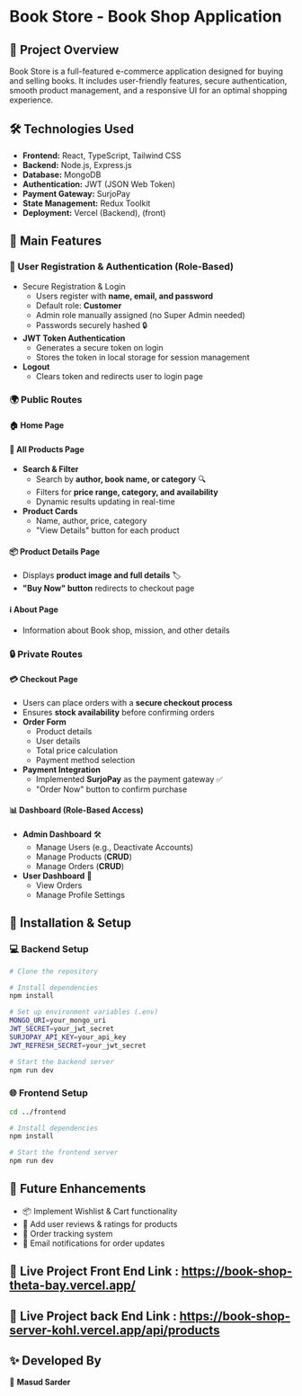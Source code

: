 #  Book Store - Book Shop Application

## 📌 Project Overview
Book Store is a full-featured e-commerce application designed for buying and selling books. It includes user-friendly features, secure authentication, smooth product management, and a responsive UI for an optimal shopping experience.

## 🛠️ Technologies Used
- **Frontend:** React, TypeScript, Tailwind CSS
- **Backend:** Node.js, Express.js
- **Database:** MongoDB
- **Authentication:** JWT (JSON Web Token)
- **Payment Gateway:** SurjoPay
- **State Management:** Redux Toolkit
- **Deployment:** Vercel (Backend), (front)

## 🔑 Main Features
### 👥 User Registration & Authentication (Role-Based)
- Secure Registration & Login
  - Users register with **name, email, and password**
  - Default role: **Customer**
  - Admin role manually assigned (no Super Admin needed)
  - Passwords securely hashed 🔒
- **JWT Token Authentication**
  - Generates a secure token on login
  - Stores the token in local storage for session management
- **Logout**
  - Clears token and redirects user to login page

### 🌍 Public Routes
#### 🏠 Home Page

#### 🚴 All Products Page
- **Search & Filter**
  - Search by **author, book name, or category** 🔍
  - Filters for **price range, category, and availability**
  - Dynamic results updating in real-time
- **Product Cards**
  - Name, author, price, category
  - "View Details" button for each product

#### 📦 Product Details Page
- Displays **product image and full details** 🏷️
- **"Buy Now" button** redirects to checkout page

#### ℹ️ About Page
- Information about Book shop, mission, and other details

### 🔒 Private Routes
#### 💳 Checkout Page
- Users can place orders with a **secure checkout process**
- Ensures **stock availability** before confirming orders
- **Order Form**
  - Product details
  - User details
  - Total price calculation
  - Payment method selection
- **Payment Integration**
  - Implemented **SurjoPay** as the payment gateway ✅
  - "Order Now" button to confirm purchase

#### 📊 Dashboard (Role-Based Access)
- **Admin Dashboard** 🛠️
  - Manage Users (e.g., Deactivate Accounts)
  - Manage Products (**CRUD**)
  - Manage Orders (**CRUD**)
- **User Dashboard** 👤
  - View Orders
  - Manage Profile Settings


## 🚀 Installation & Setup
### 💻 Backend Setup
```sh
# Clone the repository

# Install dependencies
npm install

# Set up environment variables (.env)
MONGO_URI=your_mongo_uri
JWT_SECRET=your_jwt_secret
SURJOPAY_API_KEY=your_api_key
JWT_REFRESH_SECRET=your_jwt_secret

# Start the backend server
npm run dev
```

### 🌐 Frontend Setup
```sh
cd ../frontend

# Install dependencies
npm install

# Start the frontend server
npm run dev
```

## 🎯 Future Enhancements
- 📦 Implement Wishlist & Cart functionality
- 🌟 Add user reviews & ratings for products
- 📅 Order tracking system
- 📢 Email notifications for order updates


## 🎯 Live Project Front End Link : https://book-shop-theta-bay.vercel.app/
## 🎯 Live Project back End Link : https://book-shop-server-kohl.vercel.app/api/products

## ✨ Developed By
🚀 **Masud Sarder**  

